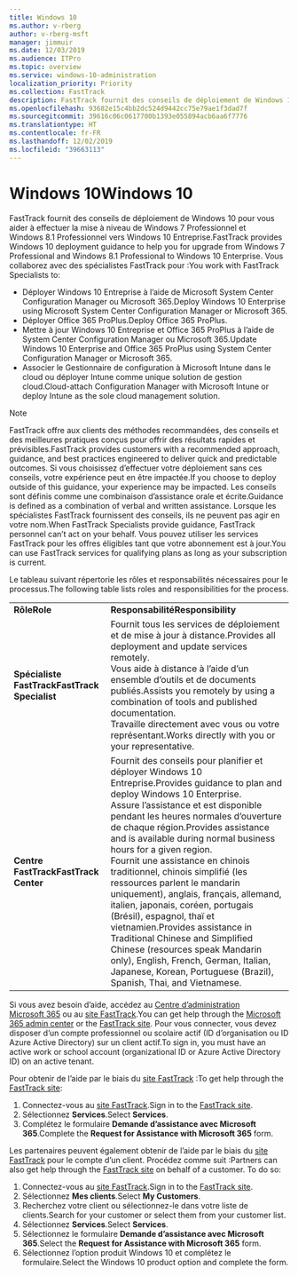 ```yaml
---
title: Windows 10
ms.author: v-rberg
author: v-rberg-msft
manager: jimmuir
ms.date: 12/03/2019
ms.audience: ITPro
ms.topic: overview
ms.service: windows-10-administration
localization_priority: Priority
ms.collection: FastTrack
description: FastTrack fournit des conseils de déploiement de Windows 10 pour vous aider à effectuer la mise à niveau de Windows 7 Professionnel et Windows 8.1 Professionnel vers Windows 10 Entreprise.
ms.openlocfilehash: 93682e15c4bb2dc524d9442cc75e79ae1f3dad7f
ms.sourcegitcommit: 39616c06c0617700b1393e055894acb6aa6f7776
ms.translationtype: HT
ms.contentlocale: fr-FR
ms.lasthandoff: 12/02/2019
ms.locfileid: "39663113"
---
```

# <a name="windows-10"></a><span data-ttu-id="cd76b-103">Windows 10</span><span class="sxs-lookup"><span data-stu-id="cd76b-103">Windows 10</span></span>

<span data-ttu-id="cd76b-104">FastTrack fournit des conseils de déploiement de Windows 10 pour vous aider à effectuer la mise à niveau de Windows 7 Professionnel et Windows 8.1 Professionnel vers Windows 10 Entreprise.</span><span class="sxs-lookup"><span data-stu-id="cd76b-104">FastTrack provides Windows 10 deployment guidance to help you for upgrade from Windows 7 Professional and Windows 8.1 Professional to Windows 10 Enterprise.</span></span> <span data-ttu-id="cd76b-105">Vous collaborez avec des spécialistes FastTrack pour :</span><span class="sxs-lookup"><span data-stu-id="cd76b-105">You work with FastTrack Specialists to:</span></span>

- <span data-ttu-id="cd76b-106">Déployer Windows 10 Entreprise à l’aide de Microsoft System Center Configuration Manager ou Microsoft 365.</span><span class="sxs-lookup"><span data-stu-id="cd76b-106">Deploy Windows 10 Enterprise using Microsoft System Center Configuration Manager or Microsoft 365.</span></span>
- <span data-ttu-id="cd76b-107">Déployer Office 365 ProPlus.</span><span class="sxs-lookup"><span data-stu-id="cd76b-107">Deploy Office 365 ProPlus.</span></span> 
- <span data-ttu-id="cd76b-108">Mettre à jour Windows 10 Entreprise et Office 365 ProPlus à l’aide de System Center Configuration Manager ou Microsoft 365.</span><span class="sxs-lookup"><span data-stu-id="cd76b-108">Update Windows 10 Enterprise and Office 365 ProPlus using System Center Configuration Manager or Microsoft 365.</span></span>
- <span data-ttu-id="cd76b-109">Associer le Gestionnaire de configuration à Microsoft Intune dans le cloud ou déployer Intune comme unique solution de gestion cloud.</span><span class="sxs-lookup"><span data-stu-id="cd76b-109">Cloud-attach Configuration Manager with Microsoft Intune or deploy Intune as the sole cloud management solution.</span></span>
  
> [!NOTE]
> <span data-ttu-id="cd76b-110">FastTrack offre aux clients des méthodes recommandées, des conseils et des meilleures pratiques conçus pour offrir des résultats rapides et prévisibles.</span><span class="sxs-lookup"><span data-stu-id="cd76b-110">FastTrack provides customers with a recommended approach, guidance, and best practices engineered to deliver quick and predictable outcomes.</span></span> <span data-ttu-id="cd76b-111">Si vous choisissez d’effectuer votre déploiement sans ces conseils, votre expérience peut en être impactée.</span><span class="sxs-lookup"><span data-stu-id="cd76b-111">If you choose to deploy outside of this guidance, your experience may be impacted.</span></span> <span data-ttu-id="cd76b-112">Les conseils sont définis comme une combinaison d’assistance orale et écrite.</span><span class="sxs-lookup"><span data-stu-id="cd76b-112">Guidance is defined as a combination of verbal and written assistance.</span></span> <span data-ttu-id="cd76b-113">Lorsque les spécialistes FastTrack fournissent des conseils, ils ne peuvent pas agir en votre nom.</span><span class="sxs-lookup"><span data-stu-id="cd76b-113">When FastTrack Specialists provide guidance, FastTrack personnel can’t act on your behalf.</span></span> <span data-ttu-id="cd76b-114">Vous pouvez utiliser les services FastTrack pour les offres éligibles tant que votre abonnement est à jour.</span><span class="sxs-lookup"><span data-stu-id="cd76b-114">You can use FastTrack services for qualifying plans as long as your subscription is current.</span></span>  
    
<span data-ttu-id="cd76b-115">Le tableau suivant répertorie les rôles et responsabilités nécessaires pour le processus.</span><span class="sxs-lookup"><span data-stu-id="cd76b-115">The following table lists roles and responsibilities for the process.</span></span>

|||
|:-----|:-----|
|<span data-ttu-id="cd76b-116">**Rôle**</span><span class="sxs-lookup"><span data-stu-id="cd76b-116">**Role**</span></span> <br/> |<span data-ttu-id="cd76b-117">**Responsabilité**</span><span class="sxs-lookup"><span data-stu-id="cd76b-117">**Responsibility**</span></span> <br/> |
|<span data-ttu-id="cd76b-118">**Spécialiste FastTrack**</span><span class="sxs-lookup"><span data-stu-id="cd76b-118">**FastTrack Specialist**</span></span> <br/> |<span data-ttu-id="cd76b-119">Fournit tous les services de déploiement et de mise à jour à distance.</span><span class="sxs-lookup"><span data-stu-id="cd76b-119">Provides all deployment and update services remotely.</span></span>  <br/> <span data-ttu-id="cd76b-120">Vous aide à distance à l’aide d’un ensemble d’outils et de documents publiés.</span><span class="sxs-lookup"><span data-stu-id="cd76b-120">Assists you remotely by using a combination of tools and published documentation.</span></span> <br/> <span data-ttu-id="cd76b-121">Travaille directement avec vous ou votre représentant.</span><span class="sxs-lookup"><span data-stu-id="cd76b-121">Works directly with you or your representative.</span></span>|
|<span data-ttu-id="cd76b-122">**Centre FastTrack**</span><span class="sxs-lookup"><span data-stu-id="cd76b-122">**FastTrack Center**</span></span>  <br/> |<span data-ttu-id="cd76b-123">Fournit des conseils pour planifier et déployer Windows 10 Entreprise.</span><span class="sxs-lookup"><span data-stu-id="cd76b-123">Provides guidance to plan and deploy Windows 10 Enterprise.</span></span>   <br/> <span data-ttu-id="cd76b-124">Assure l’assistance et est disponible pendant les heures normales d’ouverture de chaque région.</span><span class="sxs-lookup"><span data-stu-id="cd76b-124">Provides assistance and is available during normal business hours for a given region.</span></span> <br/> <span data-ttu-id="cd76b-125">Fournit une assistance en chinois traditionnel, chinois simplifié (les ressources parlent le mandarin uniquement), anglais, français, allemand, italien, japonais, coréen, portugais (Brésil), espagnol, thaï et vietnamien.</span><span class="sxs-lookup"><span data-stu-id="cd76b-125">Provides assistance in Traditional Chinese and Simplified Chinese (resources speak Mandarin only), English, French, German, Italian, Japanese, Korean, Portuguese (Brazil), Spanish, Thai, and Vietnamese.</span></span>|
 
<span data-ttu-id="cd76b-126">Si vous avez besoin d’aide, accédez au [Centre d’administration Microsoft 365](https://go.microsoft.com/fwlink/?linkid=2032704) ou au [site FastTrack](https://go.microsoft.com/fwlink/?linkid=780698).</span><span class="sxs-lookup"><span data-stu-id="cd76b-126">You can get help through the [Microsoft 365 admin center](https://go.microsoft.com/fwlink/?linkid=2032704) or the [FastTrack site](https://go.microsoft.com/fwlink/?linkid=780698).</span></span> <span data-ttu-id="cd76b-127">Pour vous connecter, vous devez disposer d’un compte professionnel ou scolaire actif (ID d’organisation ou ID Azure Active Directory) sur un client actif.</span><span class="sxs-lookup"><span data-stu-id="cd76b-127">To sign in, you must have an active work or school account (organizational ID or Azure Active Directory ID) on an active tenant.</span></span> 

<span data-ttu-id="cd76b-128">Pour obtenir de l’aide par le biais du [site FastTrack](https://go.microsoft.com/fwlink/?linkid=780698) :</span><span class="sxs-lookup"><span data-stu-id="cd76b-128">To get help through the [FastTrack site](https://go.microsoft.com/fwlink/?linkid=780698):</span></span> 
1.  <span data-ttu-id="cd76b-129">Connectez-vous au [site FastTrack](https://go.microsoft.com/fwlink/?linkid=780698).</span><span class="sxs-lookup"><span data-stu-id="cd76b-129">Sign in to the [FastTrack site](https://go.microsoft.com/fwlink/?linkid=780698).</span></span> 
2.  <span data-ttu-id="cd76b-130">Sélectionnez **Services**.</span><span class="sxs-lookup"><span data-stu-id="cd76b-130">Select **Services**.</span></span>
3.  <span data-ttu-id="cd76b-131">Complétez le formulaire **Demande d’assistance avec Microsoft 365**.</span><span class="sxs-lookup"><span data-stu-id="cd76b-131">Complete the **Request for Assistance with Microsoft 365** form.</span></span>
  
<span data-ttu-id="cd76b-p104">Les partenaires peuvent également obtenir de l’aide par le biais du [site FastTrack](https://go.microsoft.com/fwlink/?linkid=780698) pour le compte d’un client. Procédez comme suit :</span><span class="sxs-lookup"><span data-stu-id="cd76b-p104">Partners can also get help through the [FastTrack site](https://go.microsoft.com/fwlink/?linkid=780698) on behalf of a customer. To do so:</span></span>
1.  <span data-ttu-id="cd76b-134">Connectez-vous au [site FastTrack](https://go.microsoft.com/fwlink/?linkid=780698).</span><span class="sxs-lookup"><span data-stu-id="cd76b-134">Sign in to the [FastTrack site](https://go.microsoft.com/fwlink/?linkid=780698).</span></span> 
2.  <span data-ttu-id="cd76b-135">Sélectionnez **Mes clients**.</span><span class="sxs-lookup"><span data-stu-id="cd76b-135">Select **My Customers**.</span></span>
3.  <span data-ttu-id="cd76b-136">Recherchez votre client ou sélectionnez-le dans votre liste de clients.</span><span class="sxs-lookup"><span data-stu-id="cd76b-136">Search for your customer or select them from your customer list.</span></span>
4.  <span data-ttu-id="cd76b-137">Sélectionnez **Services**.</span><span class="sxs-lookup"><span data-stu-id="cd76b-137">Select **Services**.</span></span>
5.  <span data-ttu-id="cd76b-138">Sélectionnez le formulaire **Demande d’assistance avec Microsoft 365**.</span><span class="sxs-lookup"><span data-stu-id="cd76b-138">Select the **Request for Assistance with Microsoft 365** form.</span></span>
6.  <span data-ttu-id="cd76b-139">Sélectionnez l’option produit Windows 10 et complétez le formulaire.</span><span class="sxs-lookup"><span data-stu-id="cd76b-139">Select the Windows 10 product option and complete the form.</span></span>
 